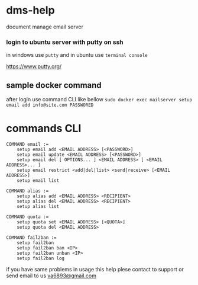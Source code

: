 # dms-help
document manage email server 
### login to ubuntu server with putty on ssh
in windows use `putty` and in ubuntu use `terminal console`

https://www.putty.org/

## sample docker command

after login use command CLI like bellow
`sudo docker exec mailserver setup email add info@site.com PASSWORED`

# commands CLI
    COMMAND email :=
        setup email add <EMAIL ADDRESS> [<PASSWORD>]
        setup email update <EMAIL ADDRESS> [<PASSWORD>]
        setup email del [ OPTIONS... ] <EMAIL ADDRESS> [ <EMAIL ADDRESS>... ]
        setup email restrict <add|del|list> <send|receive> [<EMAIL ADDRESS>]
        setup email list

    COMMAND alias :=
        setup alias add <EMAIL ADDRESS> <RECIPIENT>
        setup alias del <EMAIL ADDRESS> <RECIPIENT>
        setup alias list

    COMMAND quota :=
        setup quota set <EMAIL ADDRESS> [<QUOTA>]
        setup quota del <EMAIL ADDRESS>

    COMMAND fail2ban :=
        setup fail2ban 
        setup fail2ban ban <IP>
        setup fail2ban unban <IP>
        setup fail2ban log

if you have same problems in usage this help plese contact to support or send email to us va6893@gmail.com

